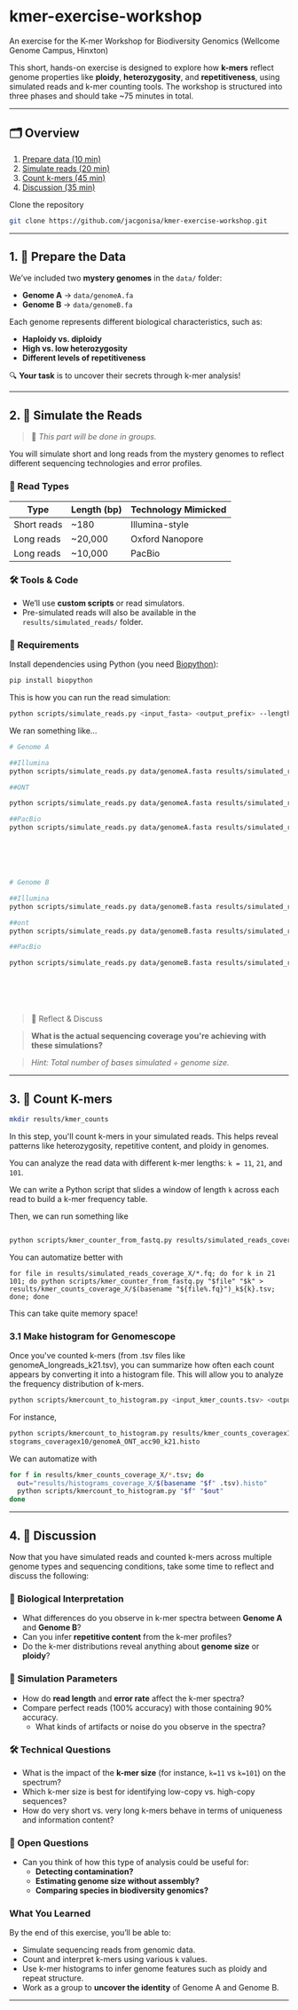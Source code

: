 # kmer-exercise-workshop
An exercise for the K-mer Workshop for Biodiversity Genomics (Wellcome Genome Campus, Hinxton)


This short, hands-on exercise is designed to explore how **k-mers** reflect genome properties like **ploidy**, **heterozygosity**, and **repetitiveness**, using simulated reads and k-mer counting tools. The workshop is structured into three phases and should take ~75 minutes in total.

---

## 🗂️ Overview

1. [Prepare data (10 min)](#1--prepare-the-data)
2. [Simulate reads (20 min)](#2--simulate-the-reads)
3. [Count k-mers (45 min)](#3--count-k-mers)
4. [Discussion (35 min)](#4--discussion)


Clone the repository

```bash
git clone https://github.com/jacgonisa/kmer-exercise-workshop.git
```



---

## 1. 🧬 Prepare the Data


We’ve included two **mystery genomes** in the `data/` folder:

- **Genome A** → `data/genomeA.fa`
- **Genome B** → `data/genomeB.fa`

Each genome represents different biological characteristics, such as:

- **Haploidy vs. diploidy**
- **High vs. low heterozygosity**
- **Different levels of repetitiveness**

🔍 **Your task** is to uncover their secrets through k-mer analysis!

---

## 2. 🧪 Simulate the Reads

> 🔄 *This part will be done in groups.*

You will simulate short and long reads from the mystery genomes to reflect different sequencing technologies and error profiles.



### 🔧 Read Types

| Type         | Length (bp) | Technology Mimicked          |
|--------------|-------------|-------------------------------|
| Short reads  | ~180        | Illumina-style                |
| Long reads   | ~20,000     | Oxford Nanopore               |
| Long reads   | ~10,000     | PacBio                        |


### 🛠 Tools & Code
- We’ll use **custom scripts** or read simulators.
- Pre-simulated reads will also be available in the `results/simulated_reads/` folder.



### 🔧 Requirements

Install dependencies using Python (you need [Biopython](https://biopython.org/)):

```bash
pip install biopython
```


This is how you can run the read simulation:

```bash
python scripts/simulate_reads.py <input_fasta> <output_prefix> --length <read_length> --num <num_reads>
```


We ran something like...

```bash
# Genome A

##Illumina
python scripts/simulate_reads.py data/genomeA.fasta results/simulated_reads_coverage_X/genomeA_illumina --length 180 --num 350000 --error 0.001

##ONT

python scripts/simulate_reads.py data/genomeA.fasta results/simulated_reads_coverage_X/genomeA_ONT --length 20000 --num 3000 --error 0.1

##PacBio
python scripts/simulate_reads.py data/genomeA.fasta results/simulated_reads_coverage_X/genomeA_pacbio --length 10000 --num 6000 --error 0.005






# Genome B

##Illumina
python scripts/simulate_reads.py data/genomeB.fasta results/simulated_reads_coverage_X/genomeB_illumina --length 180 --num 350000 --error 0.001

##ont
python scripts/simulate_reads.py data/genomeB.fasta results/simulated_reads_coverage_X/genomeB_ONT --length 20000 --num 3000 --error 0.1

##PacBio

python scripts/simulate_reads.py data/genomeB.fasta results/simulated_reads_coverage_X/genomeB_pacbio --length 10000 --num 6000 --error 0.005







```


> 💬 Reflect & Discuss

> **What is the actual sequencing coverage you're achieving with these simulations?**  

> _Hint: Total number of bases simulated ÷ genome size._


---

## 3. 🔢 Count K-mers

```bash
mkdir results/kmer_counts
```


In this step, you'll count k-mers in your simulated reads. This helps reveal patterns like heterozygosity, repetitive content, and ploidy in genomes.

You can analyze the read data with different k-mer lengths:
`k = 11`, `21`, and `101`.

We can write a Python script that slides a window of length `k` across each read to build a k-mer frequency table.

Then, we can run something like

```bash

python scripts/kmer_counter_from_fastq.py results/simulated_reads_coveragex10/genomeA_ONT_acc90.fq 21 > results/kmer_counts_coveragex10/genomeA_ONT_acc90_k21.tsv

```



You can automatize better with

```
for file in results/simulated_reads_coverage_X/*.fq; do for k in 21 101; do python scripts/kmer_counter_from_fastq.py "$file" "$k" > results/kmer_counts_coverage_X/$(basename "${file%.fq}")_k${k}.tsv; done; done
```
This can take quite memory space!






### 3.1 Make histogram for Genomescope

Once you've counted k-mers (from .tsv files like genomeA_longreads_k21.tsv), you can summarize how often each count appears by converting it into a histogram file. This will allow you to analyze the frequency distribution of k-mers.

```bash
python scripts/kmercount_to_histogram.py <input_kmer_counts.tsv> <output_histogram.histo>

```

For instance,

```bash
python scripts/kmercount_to_histogram.py results/kmer_counts_coveragex10/genomeA_ONT_acc90_k21.tsv results/hi
stograms_coveragex10/genomeA_ONT_acc90_k21.histo
```

We can automatize with

```bash
for f in results/kmer_counts_coverage_X/*.tsv; do
  out="results/histograms_coverage_X/$(basename "$f" .tsv).histo"
  python scripts/kmercount_to_histogram.py "$f" "$out"
done
```


---


## 4. 🧠 Discussion

Now that you have simulated reads and counted k-mers across multiple genome types and sequencing conditions, take some time to reflect and discuss the following:

### 🔬 Biological Interpretation

- What differences do you observe in k-mer spectra between **Genome A** and **Genome B**?
- Can you infer **repetitive content** from the k-mer profiles?
- Do the k-mer distributions reveal anything about **genome size** or **ploidy**?

### 🧪 Simulation Parameters

- How do **read length** and **error rate** affect the k-mer spectra?
- Compare perfect reads (100% accuracy) with those containing 90% accuracy.
  - What kinds of artifacts or noise do you observe in the spectra?

### 🛠️ Technical Questions

- What is the impact of the **k-mer size** (for instance, `k=11` vs `k=101`) on the spectrum?
- Which k-mer size is best for identifying low-copy vs. high-copy sequences?
- How do very short vs. very long k-mers behave in terms of uniqueness and information content?

### 💭 Open Questions

- Can you think of how this type of analysis could be useful for:
  - **Detecting contamination?**
  - **Estimating genome size without assembly?**
  - **Comparing species in biodiversity genomics?**




### What You Learned

By the end of this exercise, you’ll be able to:
- Simulate sequencing reads from genomic data.
- Count and interpret k-mers using various `k` values.
- Use k-mer histograms to infer genome features such as ploidy and repeat structure.
- Work as a group to **uncover the identity** of Genome A and Genome B.

---



